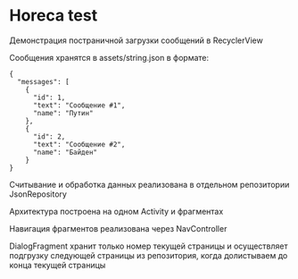 # Horeca test

Демонстрация постраничной загрузки сообщений в RecyclerView

Сообщения хранятся в assets/string.json в формате:

```
{
  "messages": [
    {
      "id": 1,
      "text": "Сообщение #1",
      "name": "Путин"
    },
    {
      "id": 2,
      "text": "Сообщение #2",
      "name": "Байден"
    }
}
```

Считывание и обработка данных реализована в отдельном репозитории JsonRepository

Архитектура построена на одном Activity и фрагментах

Навигация фрагментов реализована через NavController

DialogFragment хранит только номер текущей страницы и осуществляет подгрузку следующей страницы из репозитория, когда долистываем до конца текущей страницы
